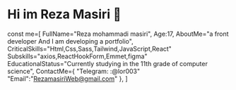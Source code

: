 # Hi im Reza Masiri 👋
const me=[
    FullName="Reza mohammadi masiri",
    Age:17,
    AboutMe="a front developer And I am developing a portfolio",
    CriticalSkills="Html,Css,Sass,Tailwind,JavaScript,React"
    Subskills="axios,ReactHookForm,Emmet,figma"
    EducationalStatus="Currently studying in the 11th grade of computer science",
    ContactMe={
       "Telegram: :@lor003"
       "Email":"RezamasiriWeb@gmail.com"
    },
  ]

